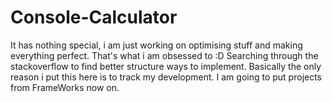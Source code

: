 # Console-Calculator
It has nothing special, i am just working on optimising stuff and making everything perfect. That's what i am obsessed to :D Searching through the stackoverflow to find better structure ways to implement. Basically the only reason i put this here is to track my development. I am going to put projects from FrameWorks now on.
